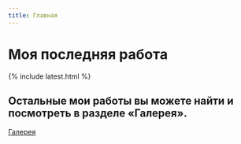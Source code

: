 ```yaml
---
title: Главная
---
```


<!-- Start main image and the text below -->
<div class="col-md-12">
  <h1>Моя последняя работа</h1>
  <div class="hr"></div>
	{% include latest.html %}
  <div class="text-center">
  	<h2>Остальные мои работы вы можете найти и посмотреть в разделе «Галерея».</h2>
    <a href="/galereya/" class="home-btn btn">Галерея</a>
  </div>  
</div>
<!-- End main image and the text below -->